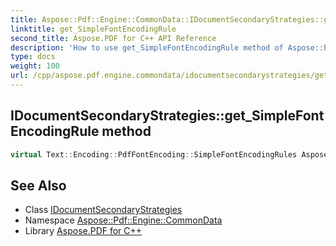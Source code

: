 ```yaml
---
title: Aspose::Pdf::Engine::CommonData::IDocumentSecondaryStrategies::get_SimpleFontEncodingRule method
linktitle: get_SimpleFontEncodingRule
second_title: Aspose.PDF for C++ API Reference
description: 'How to use get_SimpleFontEncodingRule method of Aspose::Pdf::Engine::CommonData::IDocumentSecondaryStrategies class in C++.'
type: docs
weight: 100
url: /cpp/aspose.pdf.engine.commondata/idocumentsecondarystrategies/get_simplefontencodingrule/
---
```

## IDocumentSecondaryStrategies::get_SimpleFontEncodingRule method




```cpp
virtual Text::Encoding::PdfFontEncoding::SimpleFontEncodingRules Aspose::Pdf::Engine::CommonData::IDocumentSecondaryStrategies::get_SimpleFontEncodingRule()=0
```

## See Also

* Class [IDocumentSecondaryStrategies](../)
* Namespace [Aspose::Pdf::Engine::CommonData](../../)
* Library [Aspose.PDF for C++](../../../)
